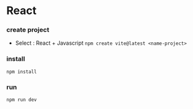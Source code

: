 # React

### create project

- Select : React + Javascript
  `npm create vite@latest <name-project>`

### install

`npm install`

### run

`npm run dev`
